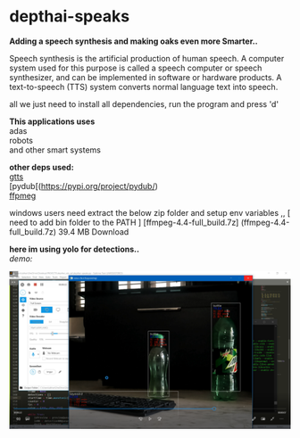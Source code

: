 # depthai-speaks

**Adding a speech synthesis and making oaks even more Smarter..**

Speech synthesis is the artificial production of human speech. A computer system used for this purpose is called a speech computer or speech synthesizer, and can be implemented in software or hardware products. A text-to-speech (TTS) system converts normal language text into speech.

all we just need to install all dependencies, run the program and press 'd'

**This applications uses**\
adas\
robots\
and other smart systems


**other deps used:**\
[gtts](https://pypi.org/project/gTTS/)\
[pydub[(https://pypi.org/project/pydub/)\
[ffpmeg](https://www.ffmpeg.org/)

windows users need extract the below zip folder and setup env variables  ,,
[ need to add bin folder to the PATH ]
[ffmpeg-4.4-full_build.7z] (ffmpeg-4.4-full_build.7z)
39.4 MB Download



**here im using yolo for detections..**\
*demo:*

 [![Alt text](demo.png)](https://youtu.be/CgLjy3BVdZU) 

